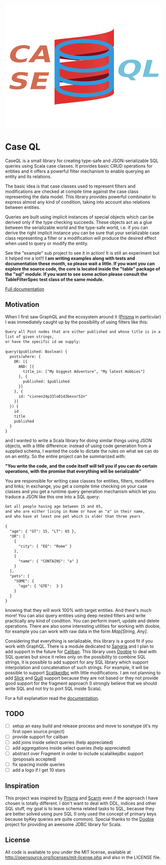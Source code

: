 <img src="./logo.png" alt="logo" width="800" height="400"/>

# Case QL

CaseQL is a small library for creating type-safe and JSON-serializable SQL queries using Scala case classes.
It provides basic CRUD operations for entities and it offers a powerful filter mechanism to enable querying an
entity and its relations.

The basic idea is that case classes used to represent filters and modifications are checked at compile time
against the case class representing the data model. This library provides powerful combinator to express almost any
kind of condition, taking into account also relations between entities.

Queries are built using implicit instances of special objects which can be derived only if the type checking succeeds.
These objects act as a glue between the serializable world and the type-safe world, i.e. if you can derive the right
implicit instance you can be sure that your serializable case class representing a filter or a modification will 
produce the desired effect when used to query or modify the entity.

See the "example" sub project to see it in action! It is still an experiment but it helped me a lot!!!
**I am writing examples along with tests and documentation these month, so please wait a little. If you want you can 
explore the source code, the core is located inside the "table" package of the "sql" module. If you want to see some
action please consult the TableFilterSpec test class of the same module.**

[Full documentation](./docs/intro.md)

## Motivation

When I first saw GraphQL and the ecosystem around it ([Prisma](https://www.prisma.io/docs) in particular) I was
immediately caught up by the possibility of using filters like this:

```
Query all Post nodes that are either published and whose title is in a list of given strings, 
or have the specific id we supply:

query($published: Boolean) {
  posts(where: {
    OR: [{
      AND: [{
        title_in: ["My biggest Adventure", "My latest Hobbies"]
      }, {
        published: $published
      }]
    }, {
      id: "cixnen24p33lo0143bexvr52n"
    }]
  }) {
    id
    title
    published
  }
}
```

and I wanted to write a Scala library for doing similar things using JSON objects, with a little difference: instead
of using code generation from a supplied schema, I wanted the code to dictate the rules on what we can do on an entity.
So the entire project can be summarized with: 

**"You write the code, and the code itself will tell you if you can do
certain operations, with the promise that everything will be serializable"**

You are responsible for writing case classes for entities, filters, modifiers and links; in exchange, you get a compile 
time checking on your case classes and you get a runtime query generation mechanism which let you traduce a JSON like
this one into a SQL query:

```
Get all people having age between 15 and 65,
and who are either living in Rome or have an "a" in their name, 
and who have at least one pet which is older than three years

{
  "age": { "GT": 15, "LT": 65 },
  "OR": [
    {
      "city": { "EQ": "Rome" }
    },
    {
      "name": { "CONTAINS": "a" }
    } 
  ], 
  "pets": {
    "SOME": {
      "age": { "GTE":  3 }
    }
  }
}
```

knowing that they will work 100% with target entities. And there's much more! You can also query entities using deep 
nested filters and write practically any kind of condition. You can perform insert, update and delete operations.
There are also some interesting utilities for working with doobie, for example you can work with raw data in the form 
*Map[String, Any]*.

Considering that everything is serializable, this library is a good fit if you work with GraphQL. There is a module
dedicated to [Sangria](https://github.com/sangria-graphql/sangria) and I plan to add support in the future for 
[Caliban](https://github.com/ghostdogpr/caliban). This library uses [Doobie](https://github.com/tpolecat/doobie) 
to deal with SQL queries but since it relies only on the possibility to combine SQL strings, it is possible to add 
support for any SQL library which support interpolation and concatenation of such strings. For example, it will be 
possible to support [Scalikejdbc](https://github.com/scalikejdbc/scalikejdbc) with little modifications. I am not 
planning to add [Slick](https://github.com/slick/slick) and [Quill](https://github.com/getquill/quill) support because 
they are not based or they not provide good support for the fragment approach (I strongly believe that we should write 
SQL and not try to port SQL inside Scala).

For a full explanation read the [documentation](./docs/intro.md).

## TODO

- [ ] setup an easy build and release process and move to sonatype (it's my first open source project)
- [ ] provide support for caliban
- [ ] add joins inside select queries (help appreciated)
- [ ] add aggregations inside select queries (help appreciated)
- [ ] abstract over Fragment in order to include scalalikejdbc support (proposals accepted)
- [ ] fix spacing inside queries
- [ ] add a logo if I get 10 stars

## Inspiration

This project was inspired by [Prisma](https://www.prisma.io/docs) and [Scarm](https://github.com/bacota-github/scarm) 
even if the approach I have chosen is totally different. I don't want to deal with DDL, indices and other SQL stuff,
my goal is to leave schema related tasks to SQL, because they are better solved using pure SQL (I only used the
concept of primary keys because byKey queries are quite common).
Special thanks to the [Doobie](https://github.com/tpolecat/doobie) project for providing an awesome JDBC library for
Scala.

## License

All code is available to you under the MIT license, available at http://opensource.org/licenses/mit-license.php 
and also in the LICENSE file.
